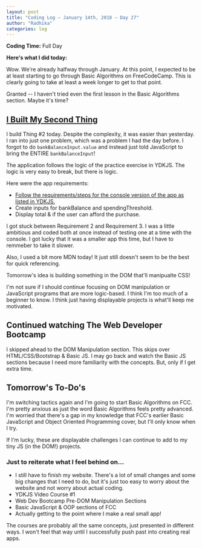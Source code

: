 ```yaml
---
layout: post
title: "Coding Log — January 14th, 2018 — Day 27"
author: "Radhika"
categories: log
---
```


**Coding Time:** Full Day

**Here's what I did today:**

Wow. We're already halfway through January. At this point, I expected to be at least starting to go through Basic Algorithms on FreeCodeCamp. This is clearly going to take at least a week longer to get to that point.

Granted -- I haven't tried even the first lesson in the Basic Algorithms section. Maybe it's time? 

## [I Built My Second Thing](http://rmorabia.com/tinyjs)

I build Thing #2 today. Despite the complexity, it was easier than yesterday. I ran into just one problem, which was a problem I had the day before. I forgot to do `bankBalanceInput.value` and instead just told JavaScript to bring the ENTIRE `bankBalanceInput`!

The application follows the logic of the practice exercise in YDKJS. The logic is very easy to break, but there is logic. 

Here were the app requirements: 

* [Follow the requirements/steps for the console version of the app as listed in YDKJS.](https://github.com/getify/You-Dont-Know-JS/blob/master/up%20%26%20going/ch1.md#practice)
* Create inputs for bankBalance and spendingThreshold.
* Display total & if the user can afford the purchase.

I got stuck between Requirement 2 and Requirement 3. I was a little ambitious and coded both at once instead of testing one at a time with the console. I got lucky that it was a smaller app this time, but I have to remmeber to take it slower.

Also, I used a bit more MDN today! It just still doesn't seem to be the best for quick referencing.

Tomorrow's idea is building something in the DOM that'll manipualte CSS!

I'm not sure if I should continue focusing on DOM manipulation or JavaScript programs that are more logic-based. I think I'm too much of a beginner to know. I think just having displayable projects is what'll keep me motivated. 

## Continued watching The Web Developer Bootcamp

I skipped ahead to the DOM Manipulation section. This skips over HTML/CSS/Bootstrap & Basic JS. I may go back and watch the Basic JS sections because I need more familiarity with the concepts. But, only if I get extra time.

## Tomorrow's To-Do's

I'm switching tactics again and I'm going to start Basic Algorithms on FCC. I'm pretty anxious as just the word Basic Algorithms feels pretty advanced. I'm worried that there's a gap in my knowledge that FCC's earlier Basic JavaScript and Object Oriented Programming cover, but I'll only know when I try.

If I'm lucky, these are displayable challenges I can continue to add to my tiny JS (in the DOM!) projects. 

### Just to reiterate what I feel behind on...

* I still have to finish my website. There's a lot of small changes and some big changes that I need to do, but it's just too easy to worry about the website and not worry about actual coding.
* YDKJS Video Course #1
* Web Dev Bootcamp Pre-DOM Manipulation Sections
* Basic JavaScript & OOP sections of FCC
* Actually getting to the point where I make a real small app!

The courses are probably all the same concepts, just presented in different ways. I won't feel that way until I successfully push past into creating real apps.